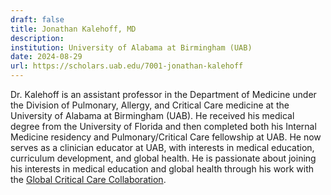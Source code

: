 ```yaml
---
draft: false
title: Jonathan Kalehoff, MD
description: 
institution: University of Alabama at Birmingham (UAB)
date: 2024-08-29
url: https://scholars.uab.edu/7001-jonathan-kalehoff
---
```


Dr. Kalehoff is an assistant professor in the Department of Medicine under the Division of Pulmonary, Allergy, and Critical Care medicine at the University of Alabama at Birmingham (UAB). He received his medical degree from the University of Florida and then completed both his Internal Medicine residency and Pulmonary/Critical Care fellowship at UAB. He now serves as a clinician educator at UAB, with interests in medical education, curriculum development, and global health. He is passionate about joining his interests in medical education and global health through his work with the [Global Critical Care Collaboration](https://www.globalcriticalcarecollaboration.org/jonathan-kalehoff-md). 
